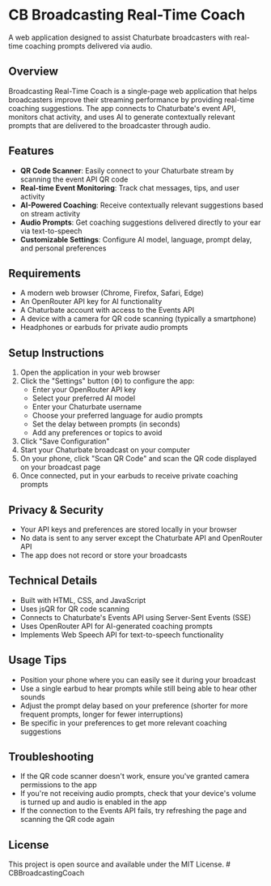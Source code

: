 # CB Broadcasting Real-Time Coach

A web application designed to assist Chaturbate broadcasters with real-time coaching prompts delivered via audio.

## Overview

Broadcasting Real-Time Coach is a single-page web application that helps broadcasters improve their streaming performance by providing real-time coaching suggestions. The app connects to Chaturbate's event API, monitors chat activity, and uses AI to generate contextually relevant prompts that are delivered to the broadcaster through audio.

## Features

- **QR Code Scanner**: Easily connect to your Chaturbate stream by scanning the event API QR code
- **Real-time Event Monitoring**: Track chat messages, tips, and user activity
- **AI-Powered Coaching**: Receive contextually relevant suggestions based on stream activity
- **Audio Prompts**: Get coaching suggestions delivered directly to your ear via text-to-speech
- **Customizable Settings**: Configure AI model, language, prompt delay, and personal preferences

## Requirements

- A modern web browser (Chrome, Firefox, Safari, Edge)
- An OpenRouter API key for AI functionality
- A Chaturbate account with access to the Events API
- A device with a camera for QR code scanning (typically a smartphone)
- Headphones or earbuds for private audio prompts

## Setup Instructions

1. Open the application in your web browser
2. Click the "Settings" button (⚙️) to configure the app:
   - Enter your OpenRouter API key
   - Select your preferred AI model
   - Enter your Chaturbate username
   - Choose your preferred language for audio prompts
   - Set the delay between prompts (in seconds)
   - Add any preferences or topics to avoid
3. Click "Save Configuration"
4. Start your Chaturbate broadcast on your computer
5. On your phone, click "Scan QR Code" and scan the QR code displayed on your broadcast page
6. Once connected, put in your earbuds to receive private coaching prompts

## Privacy & Security

- Your API keys and preferences are stored locally in your browser
- No data is sent to any server except the Chaturbate API and OpenRouter API
- The app does not record or store your broadcasts

## Technical Details

- Built with HTML, CSS, and JavaScript
- Uses jsQR for QR code scanning
- Connects to Chaturbate's Events API using Server-Sent Events (SSE)
- Uses OpenRouter API for AI-generated coaching prompts
- Implements Web Speech API for text-to-speech functionality

## Usage Tips

- Position your phone where you can easily see it during your broadcast
- Use a single earbud to hear prompts while still being able to hear other sounds
- Adjust the prompt delay based on your preference (shorter for more frequent prompts, longer for fewer interruptions)
- Be specific in your preferences to get more relevant coaching suggestions

## Troubleshooting

- If the QR code scanner doesn't work, ensure you've granted camera permissions to the app
- If you're not receiving audio prompts, check that your device's volume is turned up and audio is enabled in the app
- If the connection to the Events API fails, try refreshing the page and scanning the QR code again

## License

This project is open source and available under the MIT License.
#   C B B r o a d c a s t i n g C o a c h  
 
